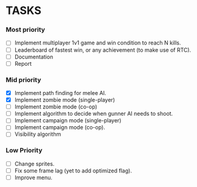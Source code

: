 # TASKS

### Most priority
- [ ] Implement multiplayer 1v1 game and win condition to reach N kills.
- [ ] Leaderboard of fastest win, or any achievement (to make use of RTC).
- [ ] Documentation
- [ ] Report

### Mid priority
- [x] Implement path finding for melee AI.
- [x] Implement zombie mode (single-player)
- [ ] Implement zombie mode (co-op)
- [ ] Implement algorithm to decide when gunner AI needs to shoot.
- [ ] Implement campaign mode (single-player)
- [ ] Implement campaign mode (co-op).
- [ ] Visibility algorithm

### Low Priority
- [ ] Change sprites.
- [ ] Fix some frame lag (yet to add optimized flag).
- [ ] Improve menu.

